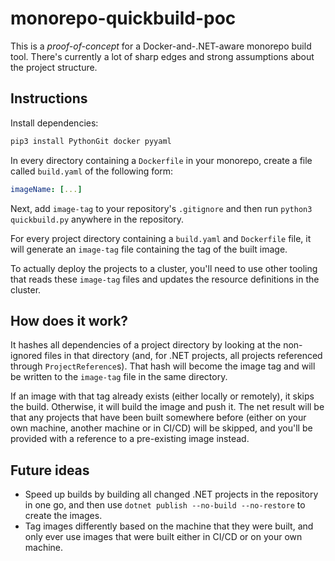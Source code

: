 # monorepo-quickbuild-poc

This is a _proof-of-concept_ for a Docker-and-.NET-aware monorepo build tool. There's currently a lot of sharp edges and strong assumptions about the project structure.

## Instructions
Install dependencies:

```bash
pip3 install PythonGit docker pyyaml
```

In every directory containing a `Dockerfile` in your monorepo, create a file called `build.yaml` of the following form:

```yaml
imageName: [...]
```

Next, add `image-tag` to your repository's `.gitignore` and then run `python3 quickbuild.py` anywhere in the repository.

For every project directory containing a `build.yaml` and `Dockerfile` file, it will generate an `image-tag` file containing the tag of the built image.

To actually deploy the projects to a cluster, you'll need to use other tooling that reads these `image-tag` files and updates the resource definitions in the cluster.

## How does it work?
It hashes all dependencies of a project directory by looking at the non-ignored files in that directory (and, for .NET projects, all projects referenced through `ProjectReference`s). That hash will become the image tag and will be written to the `image-tag` file in the same directory.

If an image with that tag already exists (either locally or remotely), it skips the build. Otherwise, it will build the image and push it. The net result will be that any projects that have been built somewhere before (either on your own machine, another machine or in CI/CD) will be skipped, and you'll be provided with a reference to a pre-existing image instead.

## Future ideas
* Speed up builds by building all changed .NET projects in the repository in one go, and then use `dotnet publish --no-build --no-restore` to create the images.
* Tag images differently based on the machine that they were built, and only ever use images that were built either in CI/CD or on your own machine.
